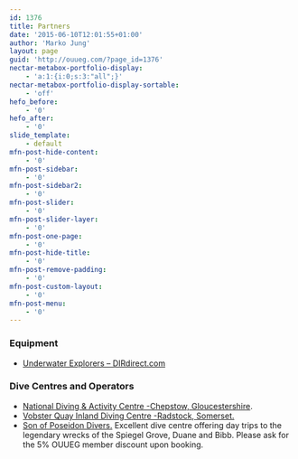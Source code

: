 ```yaml
---
id: 1376
title: Partners
date: '2015-06-10T12:01:55+01:00'
author: 'Marko Jung'
layout: page
guid: 'http://ouueg.com/?page_id=1376'
nectar-metabox-portfolio-display:
    - 'a:1:{i:0;s:3:"all";}'
nectar-metabox-portfolio-display-sortable:
    - 'off'
hefo_before:
    - '0'
hefo_after:
    - '0'
slide_template:
    - default
mfn-post-hide-content:
    - '0'
mfn-post-sidebar:
    - '0'
mfn-post-sidebar2:
    - '0'
mfn-post-slider:
    - '0'
mfn-post-slider-layer:
    - '0'
mfn-post-one-page:
    - '0'
mfn-post-hide-title:
    - '0'
mfn-post-remove-padding:
    - '0'
mfn-post-custom-layout:
    - '0'
mfn-post-menu:
    - '0'
---
```


### Equipment

- [](http://www.simplyscuba.com/)[Underwater Explorers – DIRdirect.com](https://www.dirdirect.com)

### Dive Centres and Operators

- [National Diving &amp; Activity Centre -Chepstow, Gloucestershire](http://www.ndac.co.uk/).
- [Vobster Quay Inland Diving Centre -Radstock, Somerset.](http://www.vobster.com/)
- [Son of Poseidon Divers.](http://www.sopdivers.com/) [  ](http://www.sopdivers.com/)Excellent dive centre offering day trips to the legendary wrecks of the Spiegel Grove, Duane and Bibb. Please ask for the 5% OUUEG member discount upon booking.